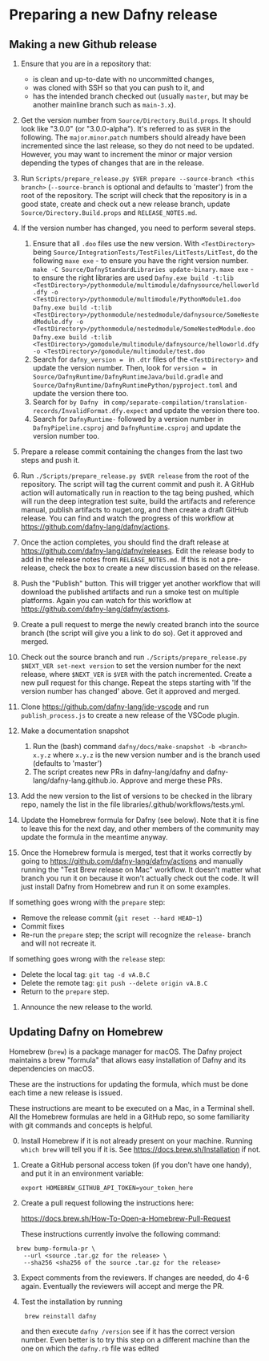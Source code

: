 # Preparing a new Dafny release

## Making a new Github release

1. Ensure that you are in a repository that:
   * is clean and up-to-date with no uncommitted changes,
   * was cloned with SSH so that you can push to it, and
   * has the intended branch checked out (usually `master`,
     but may be another mainline branch such as `main-3.x`).

1. Get the version number from `Source/Directory.Build.props`.
   It should look like "3.0.0" (or "3.0.0-alpha"). It's referred to as
   `$VER` in the following. 
   The `major`.`minor`.`patch` numbers should already have been
   incremented since the last release, so they do not need
   to be updated. However, you may want to increment the minor
   or major version depending the types of changes that are in the release.

1. Run `Scripts/prepare_release.py $VER prepare --source-branch <this
   branch>` (`--source-branch` is optional and defaults to 'master')
   from the root of the repository. The script will check that the
   repository is in a good state, create and check out a new release
   branch, update `Source/Directory.Build.props` and `RELEASE_NOTES.md`.

1. If the version number has changed, you need to perform several steps.
   1. Ensure that all `.doo` files use
   the new version. With `<TestDirectory>` being `Source/IntegrationTests/TestFiles/LitTests/LitTest`,
   do the following
   `maxe exe` - to ensure you have the right version number.
   `make -C Source/DafnyStandardLibraries update-binary`.
   `maxe exe` - to ensure the right libraries are used
   `Dafny.exe build -t:lib <TestDirectory>/pythonmodule/multimodule/dafnysource/helloworld.dfy -o <TestDirectory>/pythonmodule/multimodule/PythonModule1.doo`
   `Dafny.exe build -t:lib <TestDirectory>/pythonmodule/nestedmodule/dafnysource/SomeNestedModule.dfy -o <TestDirectory>/pythonmodule/nestedmodule/SomeNestedModule.doo`
   `Dafny.exe build -t:lib <TestDirectory>/gomodule/multimodule/dafnysource/helloworld.dfy -o <TestDirectory>/gomodule/multimodule/test.doo`
   2. Search for `dafny_version = ` in `.dtr` files of the `<TestDirectory>`
   and update the version number.
   Then, look for `version = ` in `Source/DafnyRuntime/DafnyRuntimeJava/build.gradle`
   and `Source/DafnyRuntime/DafnyRuntimePython/pyproject.toml`
   and update the version there too.
   2. Search for `by Dafny ` in  `comp/separate-compilation/translation-records/InvalidFormat.dfy.expect`
   and update the version there too.
   3. Search for `DafnyRuntime-` followed by a version number in `DafnyPipeline.csproj` and `DafnyRuntime.csproj`
   and update the version number too.

1. Prepare a release commit containing the changes from the last two
   steps and push it.

1. Run `./Scripts/prepare_release.py $VER
   release` from the root of the repository. The script will tag the
   current commit and push it. A
   GitHub action will automatically run in reaction to the tag being
   pushed, which will run the deep integration test suite,
   build the artifacts and reference manual,
   publish artifacts to nuget.org, and then
   create a draft GitHub release. You can find and watch the progress of
   this workflow at <https://github.com/dafny-lang/dafny/actions>.

1. Once the action completes, you should find the draft release at
   <https://github.com/dafny-lang/dafny/releases>. Edit the release body to add in
   the release notes from `RELEASE_NOTES.md`.  If this is not a pre-release,
   check the box to create a new discussion based on the release.

1. Push the "Publish" button. This will trigger yet another workflow
   that will download the published artifacts and run a smoke test
   on multiple platforms. Again you can watch for this workflow at
   <https://github.com/dafny-lang/dafny/actions>.

1. Create a pull request to merge the newly created branch into the source branch (the
   script will give you a link to do so).  Get it approved and merged.

1. Check out the source branch and run `./Scripts/prepare_release.py
   $NEXT_VER set-next version` to set the version number for the next
   release, where `$NEXT_VER` is `$VER` with the patch incremented.
   Create a new pull request for this change. Repeat the steps starting
   with 'If the version number has changed' above. Get it approved and
   merged.

1. Clone <https://github.com/dafny-lang/ide-vscode> and run `publish_process.js`
   to create a new release of the VSCode plugin.

1. Make a documentation snapshot
   1. Run the (bash) command `dafny/docs/make-snapshot -b <branch> x.y.z`
      where `x.y.z` is the new version number
      and <branch> is the branch used (defaults to 'master')
   1. The script creates new PRs in dafny-lang/dafny
      and dafny-lang/dafny-lang.github.io.
      Approve and merge these PRs.

1. Add the new version to the list of versions to be checked in the library repo,
   namely the list in the file libraries/.github/workflows/tests.yml.

1. Update the Homebrew formula for Dafny (see below).
    Note that it is fine to leave this for the next day,
    and other members of the community may update the formula
    in the meantime anyway.

1. Once the Homebrew formula is merged, test that it works correctly by
   going to <https://github.com/dafny-lang/dafny/actions> and manually
   running the "Test Brew release on Mac" workflow. It doesn't matter
   what branch you run it on because it won't actually check out the
   code. It will just install Dafny from Homebrew and run it on some
   examples.

If something goes wrong with the `prepare` step:

- Remove the release commit (`git reset --hard HEAD~1`)
- Commit fixes
- Re-run the `prepare` step; the script will recognize the `release-` branch and will not recreate it.

If something goes wrong with the `release` step:
- Delete the local tag: `git tag -d vA.B.C`
- Delete the remote tag: `git push --delete origin vA.B.C`
- Return to the `prepare` step.

1. Announce the new release to the world.

## Updating Dafny on Homebrew

Homebrew (`brew`) is a package manager for macOS. The Dafny project
maintains a brew "formula" that allows easy installation of Dafny and
its dependencies on macOS.

These are the instructions for updating the formula, which must be done
each time a new release is issued.

These instructions are meant to be executed on a Mac, in a Terminal shell.
All the Homebrew formulas are held in a GitHub repo, so some familiarity
with git commands and concepts is helpful.

0. Install Homebrew if it is not already present on your machine.
   Running `which brew` will tell you if it is. See
   <https://docs.brew.sh/Installation> if not.

1. Create a GitHub personal access token (if you don't have one handy),
   and put it in an environment variable:

   ```
   export HOMEBREW_GITHUB_API_TOKEN=your_token_here
   ```

2. Create a pull request following the instructions here:

    <https://docs.brew.sh/How-To-Open-a-Homebrew-Pull-Request>

   These instructions currently involve the following command:

```
  brew bump-formula-pr \
    --url <source .tar.gz for the release> \
    --sha256 <sha256 of the source .tar.gz for the release>
```

3. Expect comments from the reviewers. If changes are needed, do 4-6
   again. Eventually the reviewers will accept and merge the PR.

4. Test the installation by running

        brew reinstall dafny

   and then execute `dafny /version` see if it has the correct version
   number. Even better is to try this step on a different machine than
   the one on which the `dafny.rb` file was edited
